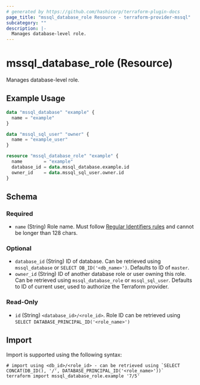 ```yaml
---
# generated by https://github.com/hashicorp/terraform-plugin-docs
page_title: "mssql_database_role Resource - terraform-provider-mssql"
subcategory: ""
description: |-
  Manages database-level role.
---
```


# mssql_database_role (Resource)

Manages database-level role.

## Example Usage

```terraform
data "mssql_database" "example" {
  name = "example"
}

data "mssql_sql_user" "owner" {
  name = "example_user"
}

resource "mssql_database_role" "example" {
  name        = "example"
  database_id = data.mssql_database.example.id
  owner_id    = data.mssql_sql_user.owner.id
}
```

<!-- schema generated by tfplugindocs -->
## Schema

### Required

- `name` (String) Role name. Must follow [Regular Identifiers rules](https://docs.microsoft.com/en-us/sql/relational-databases/databases/database-identifiers#rules-for-regular-identifiers) and cannot be longer than 128 chars.

### Optional

- `database_id` (String) ID of database. Can be retrieved using `mssql_database` or `SELECT DB_ID('<db_name>')`. Defaults to ID of `master`.
- `owner_id` (String) ID of another database role or user owning this role. Can be retrieved using `mssql_database_role` or `mssql_sql_user`. Defaults to ID of current user, used to authorize the Terraform provider.

### Read-Only

- `id` (String) `<database_id>/<role_id>`. Role ID can be retrieved using `SELECT DATABASE_PRINCIPAL_ID('<role_name>')`

## Import

Import is supported using the following syntax:

```shell
# import using <db_id>/<role_id> - can be retrieved using `SELECT CONCAT(DB_ID(), '/', DATABASE_PRINCIPAL_ID('<role_name>'))`
terraform import mssql_database_role.example '7/5'
```
